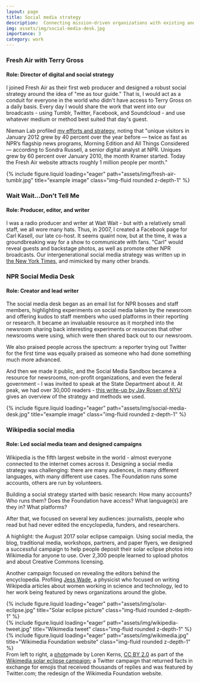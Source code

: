 ```yaml
---
layout: page
title: Social media strategy
description:  Connecting mission-driven organizations with existing and future audiences
img: assets/img/social-media-desk.jpg
importance: 3
category: work
---
```



<p><h3>Fresh Air with Terry Gross</h3><p>
    <p><h4><b>Role:</b> Director of digital and social strategy</h4><p>

I joined Fresh Air as their first web producer and designed a robust social strategy around the idea of "me as tour guide." That is, I would act as a conduit for everyone in the world who didn't have access to Terry Gross on a daily basis. Every day I would share the work that went into our broadcasts - using Tumblr, Twitter, Facebook, and Soundcloud - and use whatever medium or method best suited that day's guest.<p>

Nieman Lab profiled <a href="https://www.niemanlab.org/2012/04/meet-the-most-popular-woman-at-nprs-fresh-air-and-its-not-terry-gross/">my efforts and strategy</a>, noting that "unique visitors in January 2012 grew by 40 percent over the year before — twice as fast as NPR’s flagship news programs, Morning Edition and All Things Considered — according to Sondra Russell, a senior digital analyst at NPR. Uniques grew by 60 percent over January 2010, the month Kramer started. Today the Fresh Air website attracts roughly 1 million people per month."

<div class="row">
    <div class="col-sm mt-3 mt-md-0">
        {% include figure.liquid loading="eager" path="assets/img/fresh-air-tumblr.jpg" title="example image" class="img-fluid rounded z-depth-1" %}
    </div>
</div>

<p><h3>Wait Wait...Don't Tell Me</h3><p>
    <p><h4><b>Role:</b> Producer, editor, and writer</h4><p>

I was a radio producer and writer at Wait Wait - but with a relatively small staff, we all wore many hats. Thus, in 2007, I created a Facebook page for Carl Kasell, our late co-host. It seems quaint now, but at the time, it was a groundbreaking way for a show to communicate with fans. "Carl" would reveal guests and backstage photos, as well as promote other NPR broadcasts. Our intergenerational social media strategy was written up in <a href="https://web.archive.org/web/20190227040804/http://www.nytimes.com/2007/10/14/fashion/14facebook.html?pagewanted=all&_r=0">the New York Times</a>, and mimicked by many other brands.

 <p><h3>NPR Social Media Desk</h3><p>
    <p><h4><b>Role:</b> Creator and lead writer</h4><p>

The social media desk began as an email list for NPR bosses and staff members, highlighting experiments on social media taken by the newsroom and offering kudos to staff members who used platforms in their reporting or research. It became an invaluable resource as it morphed into the newsroom sharing back interesting experiments or resources that other newsrooms were using, which were then shared back out to our newsroom.<p>

 We also praised people across the spectrum: a reporter trying out Twitter for the first time was equally praised as someone who had done something much more advanced. <p>

 And then we made it public, and the Social Media Sandbox became a resource for newsrooms, non-profit organizations, and even the federal government - I was invited to speak at the State Department about it. At peak, we had over 30,000 readers - <a href="https://nyustudio20.wordpress.com/2014/12/04/jay-talks-to-melody-kramer-nprs-social-media-strategist">this write-up by Jay Rosen of NYU</a> gives an overview of the strategy and methods we used.

 <div class="row">
    <div class="col-sm mt-3 mt-md-0">
        {% include figure.liquid loading="eager" path="assets/img/social-media-desk.jpg" title="example image" class="img-fluid rounded z-depth-1" %}
    </div>
</div>


<p><h3>Wikipedia social media</h3><p>
    <p><h4><b>Role:</b> Led social media team and designed campaigns</b></h4><p>

Wikipedia is the fifth largest website in the world - almost everyone connected to the internet comes across it. Designing a social media strategy was challenging: there are many audiences, in many different languages, with many different use cases. The Foundation runs some accounts, others are run by volunteers. <p>

Building a social strategy started with basic research: How many accounts? Who runs them? Does the Foundation have access? What language(s) are they in? What platforms?<p>

After that, we focused on several key audiences: journalists, people who read but had never edited the encyclopedia, funders, and researchers.<p>

A highlight: the August 2017 solar eclipse campaign. Using social media, the blog, traditional media, workshops, partners, and paper flyers, we designed a successful campaign to help people deposit their solar eclipse photos into Wikimedia for anyone to use. Over 2,300 people learned to upload photos and about Creative Commons licensing.<p>

Another campaign focused on revealing the editors behind the encyclopedia. Profiling <a href="https://wikimediafoundation.org/news/2018/07/13/jess-wade/">Jess Wade</a>, a physicist who focused on writing Wikipedia articles about women working in science and technology, led to her work being featured by news organizations around the globe.

<div class="row">
    <div class="col-sm mt-3 mt-md-0">
        {% include figure.liquid loading="eager" path="assets/img/solar-eclipse.jpg" title="Solar eclipse picture" class="img-fluid rounded z-depth-1" %}
    </div>
    <div class="col-sm mt-3 mt-md-0">
        {% include figure.liquid loading="eager" path="assets/img/wikipedia-tweet.jpg" title="Wikimedia tweet" class="img-fluid rounded z-depth-1" %}
    </div>
    <div class="col-sm mt-3 mt-md-0">
        {% include figure.liquid loading="eager" path="assets/img/wikimedia.jpg" title="Wikimedia Foundation website" class="img-fluid rounded z-depth-1" %}
    </div>
</div>
<div class="caption">
    From left to right, a <a href="https://commons.wikimedia.org/wiki/File:2017_eclipse_Tigard,_Oregon_Luna_enjoying_the_eclipse%3F_(36588492372).jpg">photo</a>made by Loren Kerns, <a href="https://creativecommons.org/licenses/by/2.0/deed.en">CC BY 2.0</a> as part of the <a href="https://wikimediafoundation.org/news/2017/08/29/solar-eclipse-photos/">Wikimedia solar eclipse campaign</a>; a Twitter campaign that returned facts in exchange for emojis that received thousands of replies and was featured by Twitter.com; the redesign of the Wikimedia Foundation website.
</div>
